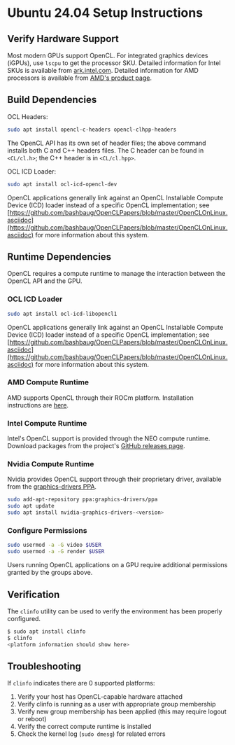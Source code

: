 # Ubuntu 24.04 Setup Instructions

## Verify Hardware Support

Most modern GPUs support OpenCL. For integrated graphics devices (iGPUs), use `lscpu` to get the processor SKU. Detailed information for Intel SKUs is available from [ark.intel.com](ark.intel.com). Detailed information for AMD processors is available from [AMD's product page](https://www.amd.com/en/products/specifications/processors).

## Build Dependencies

OCL Headers:

```bash
sudo apt install opencl-c-headers opencl-clhpp-headers
```

The OpenCL API has its own set of header files; the above command installs both C and C++ headers files. The C header can be found in `<CL/cl.h>`; the C++ header is in `<CL/cl.hpp>`.

OCL ICD Loader:

```bash
sudo apt install ocl-icd-opencl-dev
```

OpenCL applications generally link against an OpenCL Installable Compute Device (ICD) loader instead of a specific OpenCL implementation; see [https://github.com/bashbaug/OpenCLPapers/blob/master/OpenCLOnLinux.asciidoc](https://github.com/bashbaug/OpenCLPapers/blob/master/OpenCLOnLinux.asciidoc) for more information about this system.

## Runtime Dependencies

OpenCL requires a compute runtime to manage the interaction between the OpenCL API and the GPU.

### OCL ICD Loader

```bash
sudo apt install ocl-icd-libopencl1
```

OpenCL applications generally link against an OpenCL Installable Compute Device (ICD) loader instead of a specific OpenCL implementation; see [https://github.com/bashbaug/OpenCLPapers/blob/master/OpenCLOnLinux.asciidoc](https://github.com/bashbaug/OpenCLPapers/blob/master/OpenCLOnLinux.asciidoc) for more information about this system.

### AMD Compute Runtime

AMD supports OpenCL through their ROCm platform. Installation instructions are [here](https://rocmdocs.amd.com/en/latest/Installation_Guide/Installation-Guide.html#ubuntu).

### Intel Compute Runtime

Intel's OpenCL support is provided through the NEO compute runtime. Download packages from the project's [GitHub releases page](https://github.com/intel/compute-runtime/releases).

### Nvidia Compute Runtime

Nvidia provides OpenCL support through their proprietary driver, available from the [graphics-drivers PPA](https://launchpad.net/~graphics-drivers/+archive/ubuntu/ppa).

```bash
sudo add-apt-repository ppa:graphics-drivers/ppa
sudo apt update
sudo apt install nvidia-graphics-drivers-<version>
```

### Configure Permissions

```bash
sudo usermod -a -G video $USER
sudo usermod -a -G render $USER
```

Users running OpenCL applications on a GPU require additional permissions granted by the groups above.

## Verification

The `clinfo` utility can be used to verify the environment has been properly configured.

```bash
$ sudo apt install clinfo
$ clinfo
<platform information should show here>
```

## Troubleshooting

If `clinfo` indicates there are 0 supported platforms:

1. Verify your host has OpenCL-capable hardware attached
2. Verify clinfo is running as a user with appropriate group membership
3. Verify new group membership has been applied (this may require logout or reboot)
4. Verify the correct compute runtime is installed
5. Check the kernel log (`sudo dmesg`) for related errors
